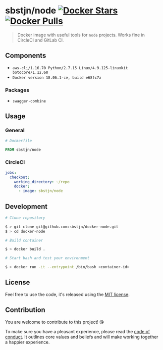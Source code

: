 # sbstjn/node [![Docker Stars](https://img.shields.io/docker/stars/sbstjn/node.svg?maxAge=600)](https://hub.docker.com/r/sbstjn/node/) [![Docker Pulls](https://img.shields.io/docker/pulls/sbstjn/node.svg?maxAge=600)](https://hub.docker.com/r/sbstjn/node/)

> Docker image with useful tools for `node` projects. Works fine in CircleCI and GitLab CI.

## Components

- `aws-cli/1.16.70 Python/2.7.15 Linux/4.9.125-linuxkit botocore/1.12.60`
- `Docker version 18.06.1-ce, build e68fc7a`

### Packages

- `swagger-combine`

## Usage

### General

```Dockerfile
# Dockerfile

FROM sbstjn/node
```

### CircleCI

```yaml
jobs:
  checkout:
    working_directory: ~/repo
    docker:
      - image: sbstjn/node
```

## Development

```bash
# Clone repository

$ > git clone git@github.com:sbstjn/docker-node.git
$ > cd docker-node

# Build container

$ > docker build .

# Start bash and test your environment

$ > docker run -it --entrypoint /bin/bash <container-id>
```

## License

Feel free to use the code, it's released using the [MIT license](LICENSE.md).

## Contribution

You are welcome to contribute to this project! 😘

To make sure you have a pleasant experience, please read the [code of conduct](CODE_OF_CONDUCT.md). It outlines core values and beliefs and will make working together a happier experience.
